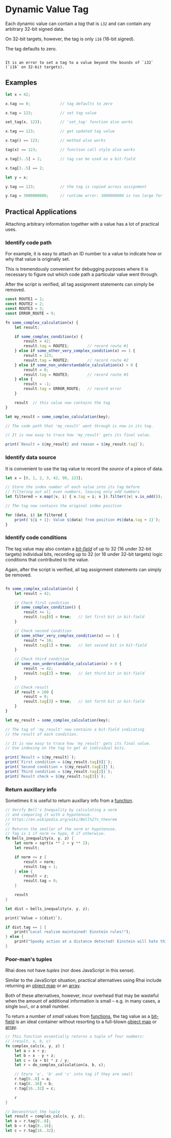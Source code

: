 Dynamic Value Tag
=================

Each dynamic value can contain a _tag_ that is `i32` and can contain any arbitrary 32-bit signed data.

On 32-bit targets, however, the tag is only `i16` (16-bit signed).

The tag defaults to zero.

```admonish bug.small "Value out of bounds"

It is an error to set a tag to a value beyond the bounds of `i32` (`i16` on 32-bit targets).
```


Examples
--------

```rust
let x = 42;

x.tag == 0;             // tag defaults to zero

x.tag = 123;            // set tag value

set_tag(x, 123);        // 'set_tag' function also works

x.tag == 123;           // get updated tag value

x.tag() == 123;         // method also works

tag(x) == 123;          // function call style also works

x.tag[3..5] = 2;        // tag can be used as a bit-field

x.tag[3..5] == 2;

let y = x;

y.tag == 123;           // the tag is copied across assignment

y.tag = 3000000000;     // runtime error: 3000000000 is too large for 'i32'
```


Practical Applications
----------------------

Attaching arbitrary information together with a value has a lot of practical uses.

### Identify code path

For example, it is easy to attach an ID number to a value to indicate how or why that value is
originally set.

This is tremendously convenient for debugging purposes where it is necessary to figure out which
code path a particular value went through.

After the script is verified, all tag assignment statements can simply be removed.

```js
const ROUTE1 = 1;
const ROUTE2 = 2;
const ROUTE3 = 3;
const ERROR_ROUTE = 9;

fn some_complex_calculation(x) {
    let result;

    if some_complex_condition(x) {
        result = 42;
        result.tag = ROUTE1;        // record route #1
    } else if some_other_very_complex_condition(x) == 1 {
        result = 123;
        result.tag = ROUTE2;        // record route #2
    } else if some_non_understandable_calculation(x) > 0 {
        result = 0;
        result.tag = ROUTE3;        // record route #3
    } else {
        result = -1;
        result.tag = ERROR_ROUTE;   // record error
    }

    result  // this value now contains the tag
}

let my_result = some_complex_calculation(key);

// The code path that 'my_result' went through is now in its tag.

// It is now easy to trace how 'my_result' gets its final value.

print(`Result = ${my_result} and reason = ${my_result.tag}`);
```

### Identify data source

It is convenient to use the tag value to record the _source_ of a piece of data.

```js
let x = [0, 1, 2, 3, 42, 99, 123];

// Store the index number of each value into its tag before
// filtering out all even numbers, leaving only odd numbers
let filtered = x.map(|v, i| { v.tag = i; v }).filter(|v| v.is_odd());

// The tag now contains the original index position

for (data, i) in filtered {
    print(`${i + 1}: Value ${data} from position #${data.tag + 1}`);
}
```

### Identify code conditions

The tag value may also contain a _[bit-field](bit-fields.md)_ of up to 32 (16 under 32-bit targets)
individual bits, recording up to 32 (or 16 under 32-bit targets) logic conditions that contributed
to the value.

Again, after the script is verified, all tag assignment statements can simply be removed.

```js

fn some_complex_calculation(x) {
    let result = 42;

    // Check first condition
    if some_complex_condition() {
        result += 1;
        result.tag[0] = true;   // Set first bit in bit-field
    }

    // Check second condition
    if some_other_very_complex_condition(x) == 1 {
        result *= 10;
        result.tag[1] = true;   // Set second bit in bit-field
    }

    // Check third condition
    if some_non_understandable_calculation(x) > 0 {
        result -= 42;
        result.tag[2] = true;   // Set third bit in bit-field
    }

    // Check result
    if result > 100 {
        result = 0;
        result.tag[3] = true;   // Set forth bit in bit-field
    }
}

let my_result = some_complex_calculation(key);

// The tag of 'my_result' now contains a bit-field indicating
// the result of each condition.

// It is now easy to trace how 'my_result' gets its final value.
// Use indexing on the tag to get at individual bits.

print(`Result = ${my_result}`);
print(`First condition = ${my_result.tag[0]}`);
print(`Second condition = ${my_result.tag[1]}`);
print(`Third condition = ${my_result.tag[2]}`);
print(`Result check = ${my_result.tag[3]}`);
```

### Return auxillary info

Sometimes it is useful to return auxillary info from a [function](functions.md).

```rust
// Verify Bell's Inequality by calculating a norm
// and comparing it with a hypotenuse.
// https://en.wikipedia.org/wiki/Bell%27s_theorem
//
// Returns the smaller of the norm or hypotenuse.
// Tag is 1 if norm <= hypo, 0 if otherwise.
fn bells_inequality(x, y, z) {
    let norm = sqrt(x ** 2 + y ** 2);
    let result;

    if norm <= z {
        result = norm;
        result.tag = 1;
    } else {
        result = z;
        result.tag = 0;
    }

    result
}

let dist = bells_inequality(x, y, z);

print(`Value = ${dist}`);

if dist.tag == 1 {
    print("Local realism maintained! Einstein rules!");
} else {
    print("Spooky action at a distance detected! Einstein will hate this...");
}
```

### Poor-man's tuples

Rhai does not have _tuples_ (nor does JavaScript in this sense).

Similar to the JavaScript situation, practical alternatives using Rhai include returning an
[object map](object-maps.md) or an [array](arrays.md).

Both of these alternatives, however, incur overhead that may be wasteful when the amount of
additional information is small &ndash; e.g. in many cases, a single `bool`, or a small number.

To return a number of _small_ values from [functions](functions.md), the tag value as a
[bit-field](bit-fields.md) is an ideal container without resorting to a full-blown
[object map](object-maps.md) or [array](arrays.md).

```rust
// This function essentially returns a tuple of four numbers:
// (result, a, b, c)
fn complex_calc(x, y, z) {
    let a = x + y;
    let b = x - y + z;
    let c = (a + b) * z / y;
    let r = do_complex_calculation(a, b, c);

    // Store 'a', 'b' and 'c' into tag if they are small
    r.tag[0..8] = a;
    r.tag[8..16] = b;
    r.tag[16..32] = c;

    r
}

// Deconstruct the tuple
let result = complex_calc(x, y, z);
let a = r.tag[0..8];
let b = r.tag[8..16];
let c = r.tag[16..32];
```
